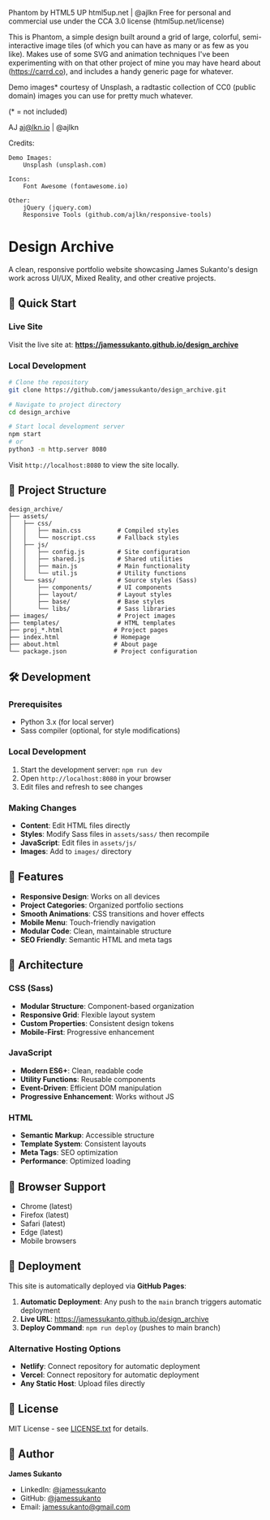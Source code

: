 Phantom by HTML5 UP
html5up.net | @ajlkn
Free for personal and commercial use under the CCA 3.0 license (html5up.net/license)


This is Phantom, a simple design built around a grid of large, colorful, semi-interactive
image tiles (of which you can have as many or as few as you like). Makes use of some
SVG and animation techniques I've been experimenting with on that other project of mine
you may have heard about (https://carrd.co), and includes a handy generic page for whatever.

Demo images* courtesy of Unsplash, a radtastic collection of CC0 (public domain) images
you can use for pretty much whatever.

(* = not included)

AJ
aj@lkn.io | @ajlkn


Credits:

	Demo Images:
		Unsplash (unsplash.com)

	Icons:
		Font Awesome (fontawesome.io)

	Other:
		jQuery (jquery.com)
		Responsive Tools (github.com/ajlkn/responsive-tools)
        

# Design Archive

A clean, responsive portfolio website showcasing James Sukanto's design work across UI/UX, Mixed Reality, and other creative projects.

## 🚀 Quick Start

### Live Site
Visit the live site at: **https://jamessukanto.github.io/design_archive**

### Local Development
```bash
# Clone the repository
git clone https://github.com/jamessukanto/design_archive.git

# Navigate to project directory
cd design_archive

# Start local development server
npm start
# or
python3 -m http.server 8080
```

Visit `http://localhost:8080` to view the site locally.

## 📁 Project Structure

```
design_archive/
├── assets/
│   ├── css/
│   │   ├── main.css          # Compiled styles
│   │   └── noscript.css      # Fallback styles
│   ├── js/
│   │   ├── config.js         # Site configuration
│   │   ├── shared.js         # Shared utilities
│   │   ├── main.js           # Main functionality
│   │   └── util.js           # Utility functions
│   └── sass/                 # Source styles (Sass)
│       ├── components/       # UI components
│       ├── layout/           # Layout styles
│       ├── base/             # Base styles
│       └── libs/             # Sass libraries
├── images/                   # Project images
├── templates/                # HTML templates
├── proj_*.html              # Project pages
├── index.html               # Homepage
├── about.html               # About page
└── package.json             # Project configuration
```

## 🛠️ Development

### Prerequisites
- Python 3.x (for local server)
- Sass compiler (optional, for style modifications)

### Local Development
1. Start the development server: `npm run dev`
2. Open `http://localhost:8080` in your browser
3. Edit files and refresh to see changes

### Making Changes
- **Content**: Edit HTML files directly
- **Styles**: Modify Sass files in `assets/sass/` then recompile
- **JavaScript**: Edit files in `assets/js/`
- **Images**: Add to `images/` directory

## 🎨 Features

- **Responsive Design**: Works on all devices
- **Project Categories**: Organized portfolio sections
- **Smooth Animations**: CSS transitions and hover effects
- **Mobile Menu**: Touch-friendly navigation
- **Modular Code**: Clean, maintainable structure
- **SEO Friendly**: Semantic HTML and meta tags

## 🔧 Architecture

### CSS (Sass)
- **Modular Structure**: Component-based organization
- **Responsive Grid**: Flexible layout system
- **Custom Properties**: Consistent design tokens
- **Mobile-First**: Progressive enhancement

### JavaScript
- **Modern ES6+**: Clean, readable code
- **Utility Functions**: Reusable components
- **Event-Driven**: Efficient DOM manipulation
- **Progressive Enhancement**: Works without JS

### HTML
- **Semantic Markup**: Accessible structure
- **Template System**: Consistent layouts
- **Meta Tags**: SEO optimization
- **Performance**: Optimized loading

## 📱 Browser Support

- Chrome (latest)
- Firefox (latest)
- Safari (latest)
- Edge (latest)
- Mobile browsers

## 🚀 Deployment

This site is automatically deployed via **GitHub Pages**:

1. **Automatic Deployment**: Any push to the `main` branch triggers automatic deployment
2. **Live URL**: https://jamessukanto.github.io/design_archive
3. **Deploy Command**: `npm run deploy` (pushes to main branch)

### Alternative Hosting Options
- **Netlify**: Connect repository for automatic deployment
- **Vercel**: Connect repository for automatic deployment
- **Any Static Host**: Upload files directly

## 📄 License

MIT License - see [LICENSE.txt](LICENSE.txt) for details.

## 👤 Author

**James Sukanto**
- LinkedIn: [@jamessukanto](https://www.linkedin.com/in/jamessukanto/)
- GitHub: [@jamessukanto](https://github.com/jamessukanto)
- Email: jamessukanto@gmail.com